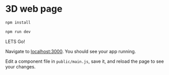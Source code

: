 
# 3D web page

```bash
npm install
```

```bash
npm run dev
```

LETS Go!

Navigate to [localhost:3000](http://localhost:8080). You should see your app running.

Edit a component file in `public/main.js`, save it, and reload the page to see your changes.
